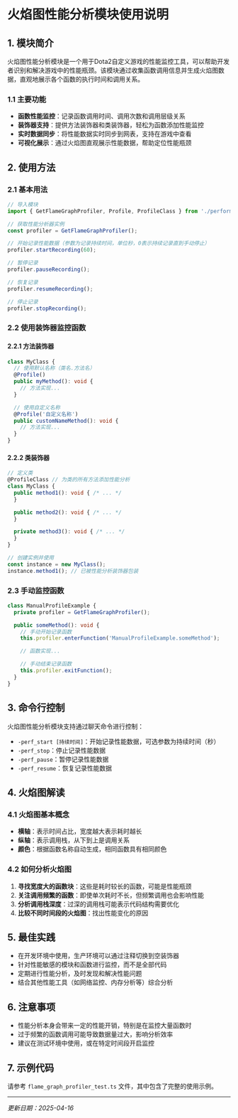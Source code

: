 # 火焰图性能分析模块使用说明

## 1. 模块简介

火焰图性能分析模块是一个用于Dota2自定义游戏的性能监控工具，可以帮助开发者识别和解决游戏中的性能瓶颈。该模块通过收集函数调用信息并生成火焰图数据，直观地展示各个函数的执行时间和调用关系。

### 1.1 主要功能

- **函数性能监控**：记录函数调用时间、调用次数和调用层级关系
- **装饰器支持**：提供方法装饰器和类装饰器，轻松为函数添加性能监控
- **实时数据同步**：将性能数据实时同步到网表，支持在游戏中查看
- **可视化展示**：通过火焰图直观展示性能数据，帮助定位性能瓶颈

## 2. 使用方法

### 2.1 基本用法

```typescript
// 导入模块
import { GetFlameGraphProfiler, Profile, ProfileClass } from './performance/flame_graph_profiler';

// 获取性能分析器实例
const profiler = GetFlameGraphProfiler();

// 开始记录性能数据（参数为记录持续时间，单位秒，0表示持续记录直到手动停止）
profiler.startRecording(60);

// 暂停记录
profiler.pauseRecording();

// 恢复记录
profiler.resumeRecording();

// 停止记录
profiler.stopRecording();
```

### 2.2 使用装饰器监控函数

#### 2.2.1 方法装饰器

```typescript
class MyClass {
  // 使用默认名称（类名.方法名）
  @Profile()
  public myMethod(): void {
    // 方法实现...
  }

  // 使用自定义名称
  @Profile('自定义名称')
  public customNameMethod(): void {
    // 方法实现...
  }
}
```

#### 2.2.2 类装饰器

```typescript
// 定义类
@ProfileClass // 为类的所有方法添加性能分析
class MyClass {
  public method1(): void { /* ... */
  }

  public method2(): void { /* ... */
  }

  private method3(): void { /* ... */
  }
}

// 创建实例并使用
const instance = new MyClass();
instance.method1(); // 已被性能分析装饰器包装
```

### 2.3 手动监控函数

```typescript
class ManualProfileExample {
  private profiler = GetFlameGraphProfiler();

  public someMethod(): void {
    // 手动开始记录函数
    this.profiler.enterFunction('ManualProfileExample.someMethod');

    // 函数实现...

    // 手动结束记录函数
    this.profiler.exitFunction();
  }
}
```

## 3. 命令行控制

火焰图性能分析模块支持通过聊天命令进行控制：

- `-perf_start [持续时间]`：开始记录性能数据，可选参数为持续时间（秒）
- `-perf_stop`：停止记录性能数据
- `-perf_pause`：暂停记录性能数据
- `-perf_resume`：恢复记录性能数据

## 4. 火焰图解读

### 4.1 火焰图基本概念

- **横轴**：表示时间占比，宽度越大表示耗时越长
- **纵轴**：表示调用栈，从下到上是调用关系
- **颜色**：根据函数名称自动生成，相同函数具有相同颜色

### 4.2 如何分析火焰图

1. **寻找宽度大的函数块**：这些是耗时较长的函数，可能是性能瓶颈
2. **关注调用频繁的函数**：即使单次耗时不长，但频繁调用也会影响性能
3. **分析调用栈深度**：过深的调用栈可能表示代码结构需要优化
4. **比较不同时间段的火焰图**：找出性能变化的原因

## 5. 最佳实践

- 在开发环境中使用，生产环境可以通过注释切换到空装饰器
- 针对性能敏感的模块和函数进行监控，而不是全部代码
- 定期进行性能分析，及时发现和解决性能问题
- 结合其他性能工具（如网络监控、内存分析等）综合分析

## 6. 注意事项

- 性能分析本身会带来一定的性能开销，特别是在监控大量函数时
- 过于频繁的函数调用可能导致数据量过大，影响分析效率
- 建议在测试环境中使用，或在特定时间段开启监控

## 7. 示例代码

请参考 `flame_graph_profiler_test.ts` 文件，其中包含了完整的使用示例。

---

*更新日期：2025-04-16*
